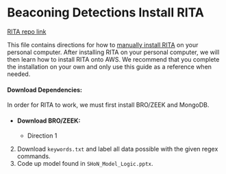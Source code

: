 # Beaconing Detections Install RITA
[RITA repo link](https://github.com/activecm/rita)

This file contains directions for how to [manually install RITA](https://github.com/activecm/rita/blob/master/docs/Manual%20Installation.md) on your personal computer. After installing RITA on your personal computer, we will then learn how to install RITA onto AWS. We recommend that you complete the installation on your own and only use this guide as a reference when needed.

#### Download Dependencies:
In order for RITA to work, we must first install BRO/ZEEK and MongoDB. 
* #### Download BRO/ZEEK:
    - Direction 1



2. Download `keywords.txt` and label all data possible with the given regex commands.
3. Code up model found in `SHoN_Model_Logic.pptx`.
